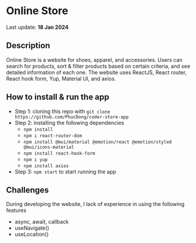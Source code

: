 # Online Store

Last update: **18 Jan 2024**

## Description

Online Store is a website for shoes, apparel, and accessories. Users can search for products, sort & filter products based on certain criteria, and see detailed information of each one. The website uses ReactJS, React router, React hook form, Yup, Material UI, and axios.

## How to install & run the app

- Step 1: cloning this repo with `git clone https://github.com/PhucDong/coder-store-app`
- Step 2: installing the following dependencies
  - `npm install`
  - `npm i react-router-dom`
  - `npm install @mui/material @emotion/react @emotion/styled @mui/icons-material`
  - `npm install react-hook-form`
  - `npm i yup`
  - `npm install axios`
- Step 3: `npm start` to start running the app

## Challenges

During developing the website, I lack of experience in using the following features

- async, await, callback
- useNavigate()
- useLocation()
